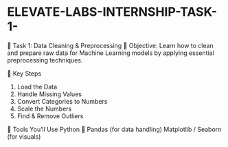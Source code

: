 # ELEVATE-LABS-INTERNSHIP-TASK-1-
🧹 Task 1: Data Cleaning & Preprocessing
🎯 Objective:
Learn how to clean and prepare raw data for Machine Learning models by applying essential preprocessing techniques.

🚀 Key Steps
1. Load the Data
2. Handle Missing Values
3. Convert Categories to Numbers
4. Scale the Numbers
5. Find & Remove Outliers

🧠 Tools You’ll Use
Python 🐍
Pandas (for data handling)
Matplotlib / Seaborn (for visuals)
